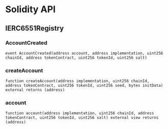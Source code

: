 # Solidity API

## IERC6551Registry

### AccountCreated

```solidity
event AccountCreated(address account, address implementation, uint256 chainId, address tokenContract, uint256 tokenId, uint256 salt)
```

### createAccount

```solidity
function createAccount(address implementation, uint256 chainId, address tokenContract, uint256 tokenId, uint256 seed, bytes initData) external returns (address)
```

### account

```solidity
function account(address implementation, uint256 chainId, address tokenContract, uint256 tokenId, uint256 salt) external view returns (address)
```

